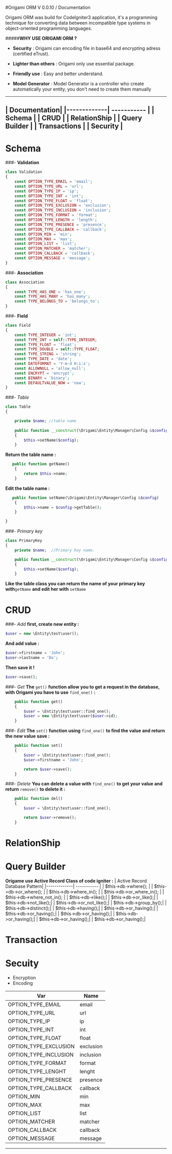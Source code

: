 
#Origami ORM V 0.0.10 / Documentation


Origami ORM was build for CodeIgniter3 application, it's a programming technique for converting data between 
incompatible type systems in object-oriented programming languages.

#####**WHY USE ORIGAMI ORM ?**

  * **Security** : 
      Origami can encoding file in base64 and encrypting adress (certified eTrust).
  
  * **Lighter than others** :
      Origami only use essential package.

  * **Friendly use** :
      Easy and better understand.
      

  * **Model Generator** :
      Model Generator is a controller who create automatically your entity, you don't need to create them manually
                                  
----------

| Documentation|
|-------------| ----------- |
| Schema |
| CRUD |
| RelationShip |
| Query Builder |
| Transactions |
| Security |
----------
# Schema
###- **Validation**


```php
class Validation
{
    const OPTION_TYPE_EMAIL = 'email';
    const OPTION_TYPE_URL = 'url';
    const OPTION_TYPE_IP = 'ip';
    const OPTION_TYPE_INT = 'int';
    const OPTION_TYPE_FLOAT = 'float';
    const OPTION_TYPE_EXCLUSION = 'exclusion';
    const OPTION_TYPE_INCLUSION = 'inclusion';
    const OPTION_TYPE_FORMAT = 'format';
    const OPTION_TYPE_LENGTH = 'length';
    const OPTION_TYPE_PRESENCE = 'presence';
    const OPTION_TYPE_CALLBACK = 'callback';
    const OPTION_MIN = 'min';
    const OPTION_MAX = 'max';
    const OPTION_LIST = 'list';
    const OPTION_MATCHER = 'matcher';
    const OPTION_CALLBACK = 'callback';
    const OPTION_MESSAGE = 'message';
}
```

###- **Association**

```php
class Association
{
    const TYPE_HAS_ONE = 'has_one';
    const TYPE_HAS_MANY = 'has_many';
    const TYPE_BELONGS_TO = 'belongs_to';
}
```

###- **Field**

```php
class Field
{
    const TYPE_INTEGER = 'int';
    const TYPE_INT = self::TYPE_INTEGER;
    const TYPE_FLOAT = 'float';
    const TYPE_DOUBLE = self::TYPE_FLOAT;
    const TYPE_STRING = 'string';
    const TYPE_DATE = 'date';
    const DATEFORMAT = 'Y-m-d H:i:s';
    const ALLOWNULL = 'allow_null';
    const ENCRYPT = 'encrypt';
    const BINARY = 'binary';
    const DEFAULTVALUE_NOW = 'now';
}
```

###- *Table*
```php
class Table
{

    private $name; //table name
    
    public function __construct(\Origami\Entity\Manager\Config &$config)
    {
        $this->setName($config);
    }
```
**Return the table name :**
```php
   public function getName()
    {
        return $this->name;
    }
```
**Edit the table name :**
```php
   public function setName(\Origami\Entity\Manager\Config &$config)
    {
        $this->name = $config->getTable();
    }

}
```
###- *Primary key*
```php
class PrimaryKey
{
	private $name;  //Primary key name.

    public function __construct(\Origami\Entity\Manager\Config &$config)
    {
        $this->setName($config);
    }
```
**Like the table class you can return the name of your primary key with**`getName` **and 
edit her with** `setName`

# CRUD

###- *Add*
**first, create new entity :**
```php
$user = new \Entity\test\user();
```
**And add value :**
```php
$user->firstname = 'John';
$user->lastname = 'Do';
```
**Then save it !**
```php
$user->save();
```
###- *Get*
**The** `get()` **function allow you to get a request in the database, 
with Origami you have to use** `find_one()` **:**
```php
    public function get()
    {
        $user = \Entity\test\user::find_one();
        $user = new \Entity\test\user($user->id);
    }
```
###- *Edit*
**The** `set()` **function using** `find_one()` **to find the value and return the new value save :**
```php
    public function set()
    {
        $user = \Entity\test\user::find_one();
        $user->firstname = 'John';

        return $user->save();
    }
```

###- *Delete*
**You can delete a value with** `find_one()` **to get your value and return** `remove()` **to delete it :**
```php
    public function del()
    {
        $user = \Entity\test\user::find_one();

        return $user->remove();
    }
```

# RelationShip

# Query Builder
**Origame use Active Record Class of code igniter :**
| Active Record Database Pattern|
|-------------| ----------- |
| $this->db->where(); |
| $this->db->or_where(); |
| $this->db->where_in(); |
| $this->db->or_where_in(); |
| $this->db->where_not_in(); |
| $this->db->like();|
| $this->db->or_like();|
| $this->db->not_like();|
| $this->db->or_not_like();|
| $this->db->group_by();|
| $this->db->distinct();|
| $this->db->having();|
| $this->db->or_having();|
| $this->db->or_having();|
| $this->db->or_having();|
| $this->db->or_having();|
| $this->db->or_having();|
| $this->db->or_having();|

# Transaction

# Secuity
- Encryption
- Encoding

| Var | Name |
| ------------- | ----------- |
| OPTION_TYPE_EMAIL      | email |
| OPTION_TYPE_URL     | url     |
| OPTION_TYPE_IP     | ip     |
| OPTION_TYPE_INT     | int     |
| OPTION_TYPE_FLOAT     | float     |
| OPTION_TYPE_EXCLUSION     | exclusion     |
| OPTION_TYPE_INCLUSION     | inclusion     |
| OPTION_TYPE_FORMAT     | format     |
| OPTION_TYPE_LENGHT     | lenght     |
| OPTION_TYPE_PRESENCE     | presence     |
| OPTION_TYPE_CALLBACK     | callback     |
| OPTION_MIN     | min     |
| OPTION_MAX     | max     |
| OPTION_LIST     | list     |
| OPTION_MATCHER     | matcher     |
| OPTION_CALLBACK     | callback     |
| OPTION_MESSAGE     | message     |


----------
	

 
